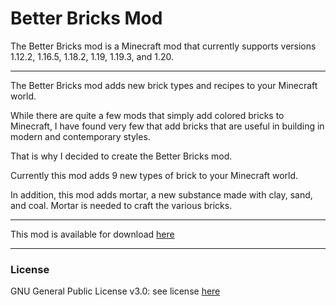 # Better Bricks Mod

The Better Bricks mod is a Minecraft mod that currently supports versions 1.12.2, 1.16.5, 1.18.2, 1.19, 1.19.3, and 1.20.

---
The Better Bricks mod adds new brick types and recipes to your Minecraft world.

While there are quite a few mods that simply add colored bricks to Minecraft, I have found very few that add bricks that are useful in building in modern and contemporary styles.

That is why I decided to create the Better Bricks mod.

Currently this mod adds 9 new types of brick to your Minecraft world.

In addition, this mod adds mortar, a new substance made with clay, sand, and coal. Mortar is needed to craft the various bricks.

---

This mod is available for download [here](https://www.curseforge.com/minecraft/mc-mods/better-bricks-mod)

---
### License
GNU General Public License v3.0: see license [here](https://github.com/qejmc/Better-Bricks-Latest/blob/master/LICENSE)
